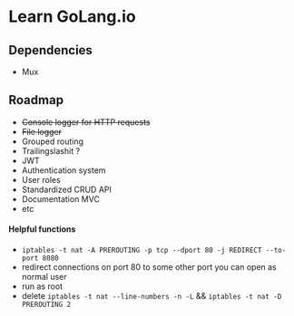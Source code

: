 # Learn GoLang.io

## Dependencies

- Mux

## Roadmap

- ~~Console logger for HTTP requests~~
- ~~File logger~~
- Grouped routing
- Trailingslashit ?
- JWT
- Authentication system
- User roles
- Standardized CRUD API
- Documentation MVC
- etc

#### Helpful functions

- `iptables -t nat -A PREROUTING -p tcp --dport 80 -j REDIRECT --to-port 8080`
- redirect connections on port 80 to some other port you can open as normal user
- run as root
- delete `iptables -t nat --line-numbers -n -L` && `iptables -t nat -D PREROUTING 2`
